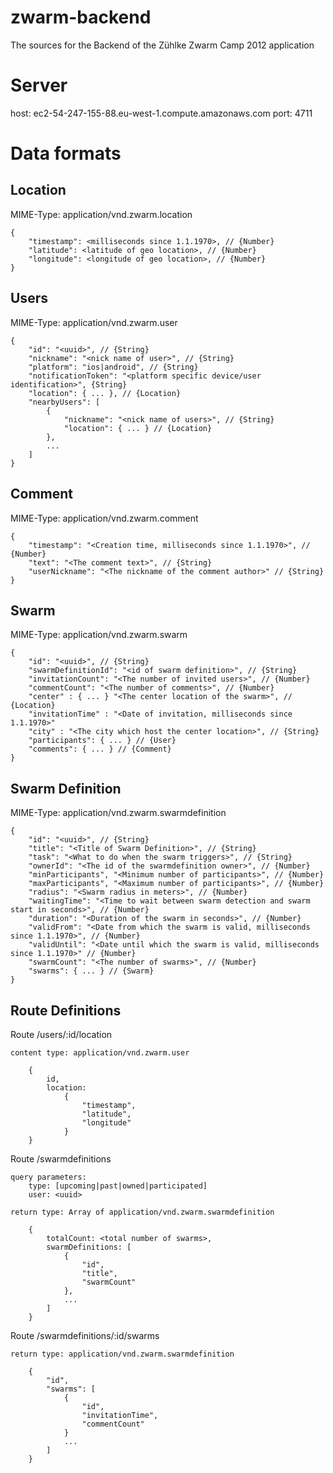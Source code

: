 zwarm-backend
=============

The sources for the Backend of the Zühlke Zwarm Camp 2012 application

# Server #

host: ec2-54-247-155-88.eu-west-1.compute.amazonaws.com
port: 4711

# Data formats #

## Location ##

MIME-Type: application/vnd.zwarm.location

    {
        "timestamp": <milliseconds since 1.1.1970>, // {Number}
        "latitude": <latitude of geo location>, // {Number}
        "longitude": <longitude of geo location>, // {Number}
    }

## Users ##

MIME-Type: application/vnd.zwarm.user

    {
        "id": "<uuid>", // {String}
        "nickname": "<nick name of user>", // {String}
        "platform": "ios|android", // {String}
        "notificationToken": "<platform specific device/user identification>", {String}
        "location": { ... }, // {Location}
        "nearbyUsers": [
            {
                "nickname": "<nick name of users>", // {String}
                "location": { ... } // {Location}
            },
            ...
        ]
    }

## Comment ##

MIME-Type: application/vnd.zwarm.comment

    {
        "timestamp": "<Creation time, milliseconds since 1.1.1970>", // {Number}
        "text": "<The comment text>", // {String}
        "userNickname": "<The nickname of the comment author>" // {String}
    }

## Swarm ##

MIME-Type: application/vnd.zwarm.swarm

    {
        "id": "<uuid>", // {String}
        "swarmDefinitionId": "<id of swarm definition>", // {String}
        "invitationCount": "<The number of invited users>", // {Number}
        "commentCount": "<The number of comments>", // {Number}
        "center" : { ... } "<The center location of the swarm>", // {Location}
        "invitationTime" : "<Date of invitation, milliseconds since 1.1.1970>"
        "city" : "<The city which host the center location>", // {String}
        "participants": { ... } // {User}
        "comments": { ... } // {Comment}
    }

## Swarm Definition ##

MIME-Type: application/vnd.zwarm.swarmdefinition

    {
        "id": "<uuid>", // {String}
        "title": "<Title of Swarm Definition>", // {String}
        "task": "<What to do when the swarm triggers>", // {String}
        "ownerId": "<The id of the swarmdefinition owner>", // {Number}
        "minParticipants", "<Minimum number of participants>", // {Number}
        "maxParticipants", "<Maximum number of participants>", // {Number}
        "radius": "<Swarm radius in meters>", // {Number}
        "waitingTime": "<Time to wait between swarm detection and swarm start in seconds>", // {Number}
        "duration": "<Duration of the swarm in seconds>", // {Number}
        "validFrom": "<Date from which the swarm is valid, milliseconds since 1.1.1970>", // {Number}
        "validUntil": "<Date until which the swarm is valid, milliseconds since 1.1.1970>" // {Number}
        "swarmCount": "<The number of swarms>", // {Number}
        "swarms": { ... } // {Swarm}
    }

## Route Definitions ##

Route /users/:id/location

    content type: application/vnd.zwarm.user

        {
            id,
            location:
                {
                    "timestamp",
                    "latitude",
                    "longitude"
                }
        }

Route /swarmdefinitions

    query parameters:
        type: [upcoming|past|owned|participated]
        user: <uuid>

    return type: Array of application/vnd.zwarm.swarmdefinition

        {
            totalCount: <total number of swarms>,
            swarmDefinitions: [
                {
                    "id",
                    "title",
                    "swarmCount"
                },
                ...
            ]
        }

Route /swarmdefinitions/:id/swarms

    return type: application/vnd.zwarm.swarmdefinition

        {
            "id",
            "swarms": [
                {
                    "id",
                    "invitationTime",
                    "commentCount"
                }
                ...
            ]
        }

